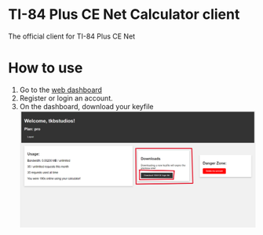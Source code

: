 # TI-84 Plus CE Net Calculator client
The official client for TI-84 Plus CE Net

# How to use
1. Go to the [web dashboard](https://ti84pluscenet.tkbstudios.tk/)  
2. Register or login an account.  
3. On the dashboard, download your keyfile
![Download keyfile image](images/docs/downloadkeyfile.png)